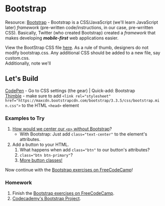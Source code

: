 # Bootstrap
Resource: [Bootstrap](http://getbootstrap.com/) - Bootstrap is a CSS/JavaScript (we'll learn JavaScript later) *framework* (pre-written code/instructions, in our case, pre-wrritten CSS).  Basically, Twitter (who created Bootstrap) created a *framework* that makes developing ***mobile-first*** web applications easier.

View the BootStrap CSS file [here](https://raw.githubusercontent.com/QuicNYC/WebDevCurriculum/gh-pages/assets/css/bootstrap.css).  As a rule of thumb, designers do not modify bootstrap.css.  Any additional CSS should be added to a new file, say custom.css.  
Additionally, note we'll

## Let's Build
[CodePen](http://codepen.io/) - Go to CSS settings (the gear) | Quick-add: Bootstrap  
[Thimble](https://thimble.mozilla.org) - make sure to add `<link rel="stylesheet" href="https://maxcdn.bootstrapcdn.com/bootstrap/3.3.5/css/bootstrap.min.css">` to the HTML `<head>` element

### Examples to Try
1. [How would we center our `<p>` without Bootstrap](http://www.w3schools.com/cssref/pr_text_text-align.asp)?
   * With Bootstrap: Just add `class="text-center"` to the element's attributes.
2. Add a button to your HTML.
   1. What happens when add `class="btn"` to our button's attributes?
   2. `class="btn btn-primary"`?
   3. [More button classes!](http://getbootstrap.com/css/#buttons)

Now continue with the [Bootstrap exercises on FreeCodeCamp](http://www.freecodecamp.com/map#responsive-design-with-bootstrap)!

### Homework
1. Finish the [Bootstrap exercises on FreeCodeCamp](http://www.freecodecamp.com/map#responsive-design-with-bootstrap).
2. [Codecademy's Bootstrap Project](https://www.codecademy.com/en/skills/make-a-website/topics/bootstrap-components/bootstrap-intro).
